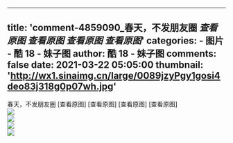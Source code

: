 
---
title: 'comment-4859090_春天，不发朋友圈
_查看原图_
_查看原图_
_查看原图_
_查看原图_'
categories: 
    - 图片
    - 酷 18 - 妹子图
author: 酷 18 - 妹子图
comments: false
date: 2021-03-22 05:05:00
thumbnail: 'http://wx1.sinaimg.cn/large/0089jzyPgy1gosi4deo83j318g0p07wh.jpg'
---

<div>   
春天，不发朋友圈
[查看原图]
[查看原图]
[查看原图]
[查看原图]<br><img src="http://wx1.sinaimg.cn/large/0089jzyPgy1gosi4deo83j318g0p07wh.jpg" referrerpolicy="no-referrer"><br><img src="http://wx2.sinaimg.cn/large/0089jzyPgy1gosi3b4oigj318g0p07ph.jpg" referrerpolicy="no-referrer"><br><img src="http://wx4.sinaimg.cn/large/0089jzyPgy1gosi40ajgyj31hc0u0u0y.jpg" referrerpolicy="no-referrer"><br><img src="http://wx1.sinaimg.cn/large/0089jzyPgy1gosi2v8wpwj30u01hchdv.jpg" referrerpolicy="no-referrer"><br>  
</div>
            